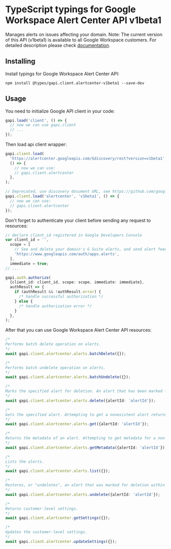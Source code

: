 # TypeScript typings for Google Workspace Alert Center API v1beta1

Manages alerts on issues affecting your domain. Note: The current version of this API (v1beta1) is available to all Google Workspace customers.
For detailed description please check [documentation](https://developers.google.com/workspace/admin/alertcenter/).

## Installing

Install typings for Google Workspace Alert Center API:

```
npm install @types/gapi.client.alertcenter-v1beta1 --save-dev
```

## Usage

You need to initialize Google API client in your code:

```typescript
gapi.load('client', () => {
  // now we can use gapi.client
  // ...
});
```

Then load api client wrapper:

```typescript
gapi.client.load(
  'https://alertcenter.googleapis.com/$discovery/rest?version=v1beta1',
  () => {
    // now we can use:
    // gapi.client.alertcenter
  },
);
```

```typescript
// Deprecated, use discovery document URL, see https://github.com/google/google-api-javascript-client/blob/master/docs/reference.md#----gapiclientloadname----version----callback--
gapi.client.load('alertcenter', 'v1beta1', () => {
  // now we can use:
  // gapi.client.alertcenter
});
```

Don't forget to authenticate your client before sending any request to resources:

```typescript
// declare client_id registered in Google Developers Console
var client_id = '',
  scope = [
    // See and delete your domain's G Suite alerts, and send alert feedback
    'https://www.googleapis.com/auth/apps.alerts',
  ],
  immediate = true;
// ...

gapi.auth.authorize(
  {client_id: client_id, scope: scope, immediate: immediate},
  authResult => {
    if (authResult && !authResult.error) {
      /* handle successful authorization */
    } else {
      /* handle authorization error */
    }
  },
);
```

After that you can use Google Workspace Alert Center API resources: <!-- TODO: make this work for multiple namespaces -->

```typescript
/*
Performs batch delete operation on alerts.
*/
await gapi.client.alertcenter.alerts.batchDelete({});

/*
Performs batch undelete operation on alerts.
*/
await gapi.client.alertcenter.alerts.batchUndelete({});

/*
Marks the specified alert for deletion. An alert that has been marked for deletion is removed from Alert Center after 30 days. Marking an alert for deletion has no effect on an alert which has already been marked for deletion. Attempting to mark a nonexistent alert for deletion results in a `NOT_FOUND` error.
*/
await gapi.client.alertcenter.alerts.delete({alertId: 'alertId'});

/*
Gets the specified alert. Attempting to get a nonexistent alert returns `NOT_FOUND` error.
*/
await gapi.client.alertcenter.alerts.get({alertId: 'alertId'});

/*
Returns the metadata of an alert. Attempting to get metadata for a non-existent alert returns `NOT_FOUND` error.
*/
await gapi.client.alertcenter.alerts.getMetadata({alertId: 'alertId'});

/*
Lists the alerts.
*/
await gapi.client.alertcenter.alerts.list({});

/*
Restores, or "undeletes", an alert that was marked for deletion within the past 30 days. Attempting to undelete an alert which was marked for deletion over 30 days ago (which has been removed from the Alert Center database) or a nonexistent alert returns a `NOT_FOUND` error. Attempting to undelete an alert which has not been marked for deletion has no effect.
*/
await gapi.client.alertcenter.alerts.undelete({alertId: 'alertId'});

/*
Returns customer-level settings.
*/
await gapi.client.alertcenter.getSettings({});

/*
Updates the customer-level settings.
*/
await gapi.client.alertcenter.updateSettings({});
```
